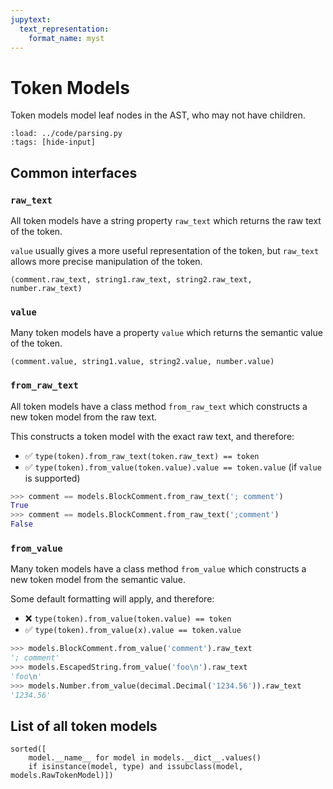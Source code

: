 ```yaml
---
jupytext:
  text_representation:
    format_name: myst
---
```


# Token Models

Token models model leaf nodes in the AST, who may not have children.

```{code-cell} python
:load: ../code/parsing.py
:tags: [hide-input]
```

## Common interfaces

### `raw_text`

All token models have a string property `raw_text` which returns the raw text of the token.

`value` usually gives a more useful representation of the token, but `raw_text` allows more precise manipulation of the token.

```{code-cell} python
(comment.raw_text, string1.raw_text, string2.raw_text, number.raw_text)
```

### `value`

Many token models have a property `value` which returns the semantic value of the token.

```{code-cell} python
(comment.value, string1.value, string2.value, number.value)
```

### `from_raw_text`

All token models have a class method `from_raw_text` which constructs a new token model from the raw text.

This constructs a token model with the exact raw text, and therefore:
* ✅ `type(token).from_raw_text(token.raw_text) == token`
* ✅ `type(token).from_value(token.value).value == token.value` (if `value` is supported)

```python
>>> comment == models.BlockComment.from_raw_text('; comment')
True
>>> comment == models.BlockComment.from_raw_text(';comment')
False
```

### `from_value`

Many token models have a class method `from_value` which constructs a new token model from the semantic value.

Some default formatting will apply, and therefore:
* ❌ `type(token).from_value(token.value) == token`
* ✅ `type(token).from_value(x).value == token.value`

```python
>>> models.BlockComment.from_value('comment').raw_text
'; comment'
>>> models.EscapedString.from_value('foo\n').raw_text
'foo\n'
>>> models.Number.from_value(decimal.Decimal('1234.56')).raw_text
'1234.56'
```

## List of all token models

```{code-cell} python
sorted([
    model.__name__ for model in models.__dict__.values()
    if isinstance(model, type) and issubclass(model, models.RawTokenModel)])
```
